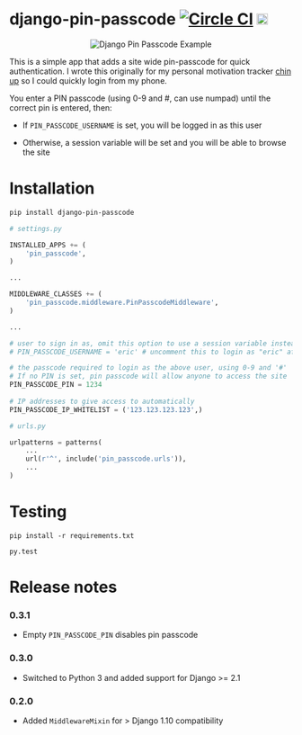 django-pin-passcode [![Circle CI](https://circleci.com/gh/ckcollab/django-pin-passcode.svg?style=svg)](https://circleci.com/gh/ckcollab/django-pin-passcode) [<img src="https://ckcollab.com/assets/images/badges/pink_logo.svg" alt="CKC" height="20">](https://ckcollab.com)
===================

<p align="center"><img src="https://github.com/ckcollab/django-pin-passcode/raw/master/docs/screenshot.png" alt="Django Pin Passcode Example"></p>

This is a simple app that adds a site wide pin-passcode for quick authentication. I wrote this originally for my personal
motivation tracker [chin up](https://github.com/ckcollab/chin-up) so I could quickly login from my phone.

You enter a PIN passcode (using 0-9 and #, can use numpad) until the correct pin is entered, then:
 
 * If `PIN_PASSCODE_USERNAME` is set, you will be logged in as this user

 * Otherwise, a session variable will be set and you will be able to browse the site



Installation
============

```bash
pip install django-pin-passcode
```


```python
# settings.py

INSTALLED_APPS += (
    'pin_passcode',
)

...

MIDDLEWARE_CLASSES += (
    'pin_passcode.middleware.PinPasscodeMiddleware',
)

...

# user to sign in as, omit this option to use a session variable instead
# PIN_PASSCODE_USERNAME = 'eric' # uncomment this to login as "eric" after valid pin code is entered

# the passcode required to login as the above user, using 0-9 and '#'
# If no PIN is set, pin passcode will allow anyone to access the site 
PIN_PASSCODE_PIN = 1234
        
# IP addresses to give access to automatically
PIN_PASSCODE_IP_WHITELIST = ('123.123.123.123',)
```


```python
# urls.py

urlpatterns = patterns(
    ...
    url(r'^', include('pin_passcode.urls')),
    ...
)
```


Testing
=======

`pip install -r requirements.txt`

`py.test`



Release notes
=============

### 0.3.1

* Empty `PIN_PASSCODE_PIN` disables pin passcode

### 0.3.0

* Switched to Python 3 and added support for Django >= 2.1

### 0.2.0

* Added `MiddlewareMixin` for > Django 1.10 compatibility
